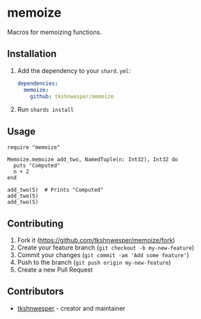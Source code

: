 # memoize

Macros for memoizing functions.

## Installation

1. Add the dependency to your `shard.yml`:

   ```yaml
   dependencies:
     memoize:
       github: tkshnwesper/memoize
   ```

2. Run `shards install`

## Usage

```crystal
require "memoize"

Memoize.memoize add_two, NamedTuple(n: Int32), Int32 do
  puts "Computed"
  n + 2
end

add_two(5)  # Prints "Computed"
add_two(5)
add_two(5)
```

## Contributing

1. Fork it (<https://github.com/tkshnwesper/memoize/fork>)
2. Create your feature branch (`git checkout -b my-new-feature`)
3. Commit your changes (`git commit -am 'Add some feature'`)
4. Push to the branch (`git push origin my-new-feature`)
5. Create a new Pull Request

## Contributors

- [tkshnwesper](https://github.com/tkshnwesper) - creator and maintainer
